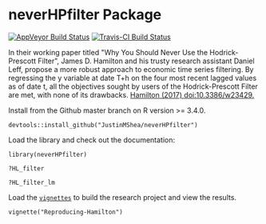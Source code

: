# neverHPfilter Package

[![AppVeyor Build Status](https://ci.appveyor.com/api/projects/status/github/JustinMShea/neverHPfilter?branch=master&svg=true)](https://ci.appveyor.com/project/JustinMShea/neverHPfilter) [![Travis-CI Build Status](https://travis-ci.org/JustinMShea/neverHPfilter.svg?branch=master)](https://travis-ci.org/JustinMShea/neverHPfilter)

In their working paper titled "Why You Should Never Use the Hodrick-Prescott Filter", James D. Hamilton and his trusty research assistant Daniel Leff, propose a more robust approach to economic time series filtering. By regressing the y variable at date T+h on the four most recent lagged values as of date t, all the objectives sought by users of the Hodrick-Prescott Filter are met, with none of its drawbacks. [Hamilton (2017) <doi:10.3386/w23429>.](https://www.nber.org/papers/w23429)

Install from the Github master branch on R version >= 3.4.0.

```{r}
devtools::install_github("JustinMShea/neverHPfilter")
```

Load the library and check out the documentation:
```{r}
library(neverHPfilter)

?HL_filter

?HL_filter_lm
```

Load the [`vignettes`]() to build the research project and view the results.

```{r}
vignette("Reproducing-Hamilton")
```
